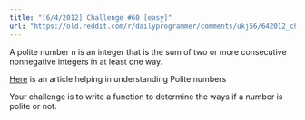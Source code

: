 ```yaml
---
title: "[6/4/2012] Challenge #60 [easy]"
url: "https://old.reddit.com/r/dailyprogrammer/comments/ukj56/642012_challenge_60_easy/"
---
```


A polite number n is an integer that is the sum of two or more consecutive nonnegative integers in at least one way.

[Here](http://en.wikipedia.org/wiki/Polite_number) is an article helping in understanding Polite numbers

Your challenge is to write a function to determine the ways if a number is polite or not.
